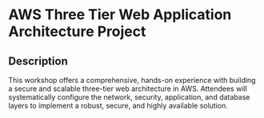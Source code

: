 # AWS Three Tier Web Application Architecture Project

## Description

This workshop offers a comprehensive, hands-on experience with building a secure and scalable three-tier web architecture in AWS. Attendees will systematically configure the network, security, application, and database layers to implement a robust, secure, and highly available solution.
